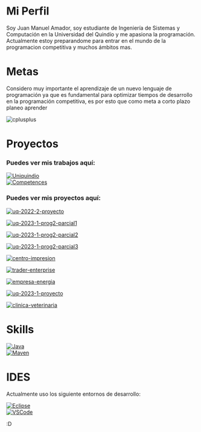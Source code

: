 # Mi Perfil

Soy Juan Manuel Amador, soy estudiante de Ingeniería de Sistemas y Computación en la Universidad del Quindío y me apasiona la programación.
Actualmente estoy preparandome para entrar en el mundo de la programacion competitiva y muchos ámbitos mas.

# Metas 
Considero muy importante el aprendizaje de un nuevo lenguaje de programación ya que es fundamental para optimizar tiempos de desarrollo en la programación competitiva, es por esto que como meta a corto plazo planeo aprender

![cplusplus](https://img.shields.io/badge/C++-5566b9?style=for-the-badge&logo=cplusplus&logoColor=white&labelColor=101010)</br>

# Proyectos
### Puedes ver mis trabajos aquí:
[![Uniquindio](https://img.shields.io/github/stars/corem05/uniquindio?label=Uniquindio&style=for-the-badge&color=#44e05d)](https://github.com/Corem05/uniquindio)<br>
[![Competences](https://img.shields.io/github/stars/corem05/competences?label=Competences&style=for-the-badge&color=#44e05d)](https://github.com/Corem05/competences)<br>

### Puedes ver mis proyectos aquí:


[![uq-2022-2-proyecto](https://img.shields.io/github/stars/Corem05/uq-2022-2-proyecto?label=Programacion%20I%20-%20Proyecto%20Final%20|%20Cinema&style=for-the-badge&color=red)](https://github.com/Corem05/uq-2022-2-proyecto)

[![uq-2023-1-prog2-parcial1](https://img.shields.io/github/stars/Corem05/uq-2023-1-prog2-parcial1?label=Programacion%20II%20-%20parcial%20I%20|%20biblioteca&style=for-the-badge)](https://github.com/Corem05/uq-2023-1-prog2-parcial1)

[![uq-2023-1-prog2-parcial2](https://img.shields.io/github/stars/Corem05/uq-2023-1-prog2-parcial2?label=Programacion%20II%20-%20parcial%20II%20|%20Agenda%20Telefonica&style=for-the-badge)](https://github.com/Corem05/uq-2023-1-prog2-parcial2)

[![uq-2023-1-prog2-parcial3](https://img.shields.io/github/stars/Corem05/uq-2023-1-prog2-parcial2?label=Programacion%20II%20-%20parcial%20III%20|%20Diplomado&style=for-the-badge)](https://github.com/Corem05/uniquindio/tree/main/programacion%20II%20-%2020231/Taller%208%20-%20parcial%203)

[![centro-impresion](https://img.shields.io/github/stars/Corem05/uniquindio?label=Programacion%20II%20-%20Proyecto%20|%20Centro%20de%20Impresion&style=for-the-badge)](https://github.com/Corem05/uniquindio/tree/main/programacion%20II%20-%2020231/Taller%203%20-%20centro%20impresion)

[![trader-enterprise](https://img.shields.io/github/stars/Corem05/uniquindio?label=Programacion%20II%20-%20Proyecto%20|%20Traders%20Enterprise&style=for-the-badge)](https://github.com/Corem05/uniquindio/tree/main/programacion%20II%20-%2020231/Taller%206%20-%20streams/TraderEnterprise)

[![empresa-energia](https://img.shields.io/github/stars/Corem05/uniquindio?label=Programacion%20II%20-%20Proyecto%20|%20Empresa%20de%20Energia&style=for-the-badge)](https://github.com/Corem05/uniquindio/tree/main/programacion%20II%20-%2020231/Taller%207%20-%20parcial%203%202022-2/EmpresaEnergia)

[![uq-2023-1-proyecto](https://img.shields.io/github/stars/Corem05/uq-2023-1-proyecto?label=Programacion%20II%20-%20Proyecto%20Final%20|%20Concesionario&style=for-the-badge&color=red)](https://github.com/Corem05/uq-2023-1-proyecto)<br>

[![clinica-veterinaria](https://img.shields.io/github/stars/ElJuanchito/ClinicaVeterinaria?label=Programacion%20III%20-%20Clinica%20Veterinaria&style=for-the-badge)](https://github.com/ElJuanchito/ClinicaVeterinaria)

# Skills
[![Java](https://img.shields.io/badge/Java-ec0c16?style=for-the-badge&logo=oracle&logoColor=white&labelColor=101010)</br>](https://www.java.com/es/)
[![Maven](https://img.shields.io/badge/Maven-dd4a2a?style=for-the-badge&logo=apachemaven&logoColor=white&labelColor=101010)</br>](https://code.visualstudio.com/)

# IDES
Actualmente uso los siguiente entornos de desarrollo:

[![Eclipse](https://img.shields.io/badge/Eclipse-2a2051?style=for-the-badge&logo=EclipseIDE&logoColor=white&labelColor=101010)</br>](https://www.eclipse.org/)
[![VSCode](https://img.shields.io/badge/Visual_Studio-24adf3?style=for-the-badge&logo=visualstudio&logoColor=white&labelColor=101010)</br>](https://code.visualstudio.com/)

:D
